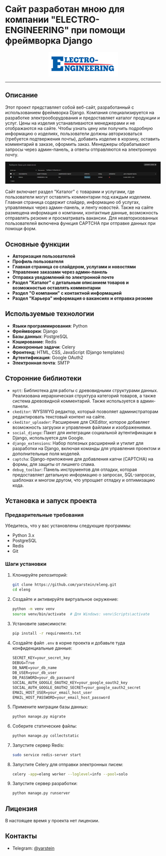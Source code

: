 # Сайт разработан мною для компании "ELECTRO-ENGINEERING" при помощи фреймворка Django

<p align="center">
  <a href="http://18.212.252.188"><img src="https://github.com/yarstein/eleng/blob/main/Logo.png" alt='Eleng'></a>
</p>

---
## Описание

Этот проект представляет собой веб-сайт, разработанный с использованием фреймворка Django. Компания специализируется на разработке электрооборудования и предоставляет каталог продукции и услуг. Цены на изделия устанавливаются менеджерами и не отображаются на сайте. Чтобы узнать цену или получить подробную информацию о изделиях, пользователи должны авторизоваться (требуется подтвержения почты), добавить изделие в корзину, оставить комментарий в заказе, оформить заказ. Менеджеры обрабатывают запросы через админ-панель, а ответы отправляются на электронную почту.

<p align="center">
  <img src="https://github.com/yarstein/eleng/blob/main/zakaz.png" alt='Zakaz'></a>
</p>

Сайт включает раздел "Каталог" с товарами и услугами, где пользователи могут оставлять комментарии под каждым изделием. Главная страница содержит слайдер, информацию об услугах, управляемых через админ-панель, и ленту новостей. Также на сайте размещена информация о компании, контактные данные, возможность отправлять резюме и просматривать вакансии. Для неавторизованных пользователей включена функция CAPTCHA при отправке данных при помощи форм.

## Основные функции
* **Авторизация пользователей**
* **Профиль пользователя**
* **Главная страница со слайдером, услугами и новостями**
* **Управление заказами через админ-панель**
* **Отправка уведомлений по электронной почте**
* **Раздел "Каталог" с детальным описанием товаров и возможностью оставлять комментарии**
* **Раздел "О компании" с контактной информацией**
* **Раздел "Карьера" информация о вакансиях и отправка резюме**

## Используемые технологии
- **Языки программирования**: Python
- **Фреймворки**: Django
- **Базы данных**: PostgreSQL
- **Кэширование**: Redis
- **Асинхронные задачи**: Celery
- **Фронтенд**: HTML, CSS, JavaScript (Django templates)
- **Аутентификация**: Google OAuth2
- **Электронная почта**: SMTP

## Сторонние библиотеки
- `mptt`: Библиотека для работы с древовидными структурами данных. Реализована иерархическая структура категорий товаров, а также система древовидной комментарий. Также используется в админ-панели.
- `ckeditor`: WYSIWYG редактор, который позволяет администраторам редактировать текстовый контент на сайте.
- `ckeditor_uploader`: Расширение для CKEditor, которое добавляет возможность загрузки и управления файлами и изображениями.
- `social_django`: Пакет для интеграции социальной аутентификации в Django, используется для Google.
- `django_extensions`: Набор полезных расширений и утилит для разработки на Django, включая команды для управления проектом и дополнительные поля моделей.
- `captcha`: Django-приложение для добавления капчи (CAPTCHA) на формы, для защиты от лишнего спама.
- `debug_toolbar`: Панель инструментов для отладки, которая предоставляет детальную информацию о запросах, SQL-запросах, шаблонах и многом другом, что упрощает отладку и оптимизацию кода.
## Установка и запуск проекта

### Предварительные требования

Убедитесь, что у вас установлены следующие программы:

- Python 3.x
- PostgreSQL
- Redis
- Git

### Шаги установки

1. Клонируйте репозиторий:

    ```sh
    git clone https://github.com/yarstein/eleng.git
    cd eleng
    ```

2. Создайте и активируйте виртуальное окружение:

    ```sh
    python -m venv venv
    source venv/bin/activate  # Для Windows: venv\Scripts\activate
    ```

3. Установите зависимости:

    ```sh
    pip install -r requirements.txt
    ```

4. Создайте файл `.env` в корне проекта и добавьте туда конфиденциальные данные:

    ```plaintext
    SECRET_KEY=your_secret_key
    DEBUG=True
    DB_NAME=your_db_name
    DB_USER=your_db_user
    DB_PASSWORD=your_db_password
    SOCIAL_AUTH_GOOGLE_OAUTH2_KEY=your_google_oauth2_key
    SOCIAL_AUTH_GOOGLE_OAUTH2_SECRET=your_google_oauth2_secret
    EMAIL_HOST_USER=your_email_host_user
    EMAIL_HOST_PASSWORD=your_email_host_password
    ```

5. Примените миграции базы данных:

    ```sh
    python manage.py migrate
    ```

6. Соберите статические файлы:

    ```sh
    python manage.py collectstatic
    ```

7. Запустите сервер Redis:
   
   ```sh
   sudo service redis-server start
   ```

8. Запустите Celery для отправки электронных писем:
   
   ```sh
   celery -app=eleng worker --loglevel=info --pool=solo
   ```

9.  Запустите сервер разработки:

    ```sh
    python manage.py runserver
    ```
## Лицензия

В настоящее время у проекта нет лицензии.

## Контакты

- Telegram: [@yarstein](https://t.me/yarstein)

